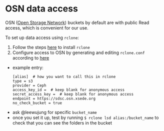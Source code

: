 # OSN data access

OSN ([Open Storage Network](https://www.openstoragenetwork.org/)) buckets by default are with public Read access, which is convenient for our use.

To set up data access using `rclone`:
1. Follow the steps [here](https://openstoragenetwork.readthedocs.io/en/latest/accessing-datasets.html#rclone) to install `rclone` 
2. Configure access to OSN by generating and editing `rclone.conf` according to [here](https://openstoragenetwork.readthedocs.io/en/latest/accessing-datasets.html#rclone-configuration)
  - example entry:
    ```
    [alias]  # how you want to call this in rclone
    type = s3
    provider = Ceph
    access_key_id =  # keep blank for anonymous access
    secret_access_key =  # keep blank for anonymous access
    endpoint = https://sdsc.osn.xsede.org
    no_check_bucket = true
    ```
  - ask @leewujung for specific `bucket_name`
  - once you set it up, test by running `$ rclone lsd alias:/bucket_name` to check that you can see the folders in the bucket
